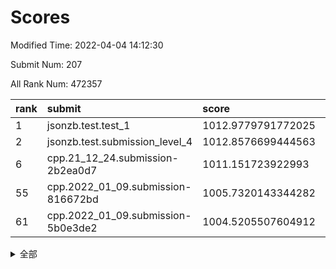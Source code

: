 # Scores

Modified Time: 2022-04-04 14:12:30

Submit Num: 207

All Rank Num: 472357

| rank |               submit               |       score        |       sigma        | pk_num |
| :--- | :--------------------------------- | :----------------- | :----------------- | :----- |
| 1    | jsonzb.test.test_1                 | 1012.9779791772025 | 0.8170321063890058 | 9127   |
| 2    | jsonzb.test.submission_level_4     | 1012.8576699444563 | 0.7828868898982899 | 9126   |
| 6    | cpp.21_12_24.submission-2b2ea0d7   | 1011.151723922993  | 0.8079025446381288 | 9128   |
| 55   | cpp.2022_01_09.submission-816672bd | 1005.7320143344282 | 0.7189994272849746 | 9130   |
| 61   | cpp.2022_01_09.submission-5b0e3de2 | 1004.5205507604912 | 0.7129527722830514 | 9128   |


<details>
<summary>全部</summary>

| rank |                 submit                 |       score        |       sigma        | pk_num |
| :--- | :------------------------------------- | :----------------- | :----------------- | :----- |
| 1    | jsonzb.test.test_1                     | 1012.9779791772025 | 0.8170321063890058 | 9127   |
| 2    | jsonzb.test.submission_level_4         | 1012.8576699444563 | 0.7828868898982899 | 9126   |
| 3    | gobigger.level_3.submission_level_3_5  | 1012.1371486648981 | 0.779590287902632  | 9129   |
| 4    | gobigger.level_3.submission_level_3_21 | 1011.5832382638945 | 0.752331568974087  | 9130   |
| 5    | gobigger.level_3.submission_level_3_31 | 1011.4437911746113 | 0.7748496485822514 | 9126   |
| 6    | cpp.21_12_24.submission-2b2ea0d7       | 1011.151723922993  | 0.8079025446381288 | 9128   |
| 7    | gobigger.level_3.submission_level_3_26 | 1011.000612293268  | 0.7906749452335611 | 9126   |
| 8    | gobigger.level_3.submission_level_3_36 | 1010.8147404991348 | 0.7378714369358353 | 9128   |
| 9    | gobigger.level_3.submission_level_3_1  | 1010.7034156639978 | 0.7751050339430476 | 9133   |
| 10   | gobigger.level_3.submission_level_3_42 | 1010.6385667819011 | 0.7599645177944739 | 9133   |
| 11   | gobigger.level_3.submission_level_3_45 | 1010.5954262172659 | 0.7549024781709073 | 9128   |
| 12   | gobigger.level_3.submission_level_3_27 | 1010.5660904911987 | 0.7537129790918532 | 9127   |
| 13   | gobigger.level_3.submission_level_3_23 | 1010.5600466767781 | 0.7560180251466907 | 9129   |
| 14   | gobigger.level_3.submission_level_3_18 | 1010.5338543833149 | 0.7750235767126293 | 9124   |
| 15   | gobigger.level_3.submission_level_3_44 | 1010.4377621363597 | 0.7580394756891163 | 9127   |
| 16   | gobigger.level_3.submission_level_3_2  | 1010.3940998495049 | 0.7634766822899143 | 9129   |
| 17   | gobigger.level_3.submission_level_3_7  | 1010.3434026977503 | 0.7691361371425467 | 9127   |
| 18   | gobigger.level_3.submission_level_3_39 | 1010.3118537692892 | 0.7518808750167647 | 9128   |
| 19   | gobigger.level_3.submission_level_3_30 | 1010.2427588382884 | 0.7515715677010041 | 9133   |
| 20   | gobigger.level_3.submission_level_3_25 | 1010.2095006937564 | 0.7721177899099031 | 9127   |
| 21   | gobigger.level_3.submission_level_3_12 | 1010.1814133874503 | 0.7450647332955433 | 9132   |
| 22   | gobigger.level_3.submission_level_3_48 | 1010.171842954915  | 0.7376041293783733 | 9129   |
| 23   | gobigger.level_3.submission_level_3_22 | 1010.1709763504608 | 0.782920344953569  | 9127   |
| 24   | gobigger.level_3.submission_level_3_43 | 1010.1563563952164 | 0.7614729523576129 | 9128   |
| 25   | gobigger.level_3.submission_level_3_11 | 1010.0943682456722 | 0.763181004288814  | 9125   |
| 26   | gobigger.level_3.submission_level_3_0  | 1010.0565718408384 | 0.7703586949358703 | 9125   |
| 27   | gobigger.level_3.submission_level_3_13 | 1010.0004011804599 | 0.7761713631280065 | 9132   |
| 28   | gobigger.level_3.submission_level_3_49 | 1010.0001405547005 | 0.7566244784706663 | 9127   |
| 29   | gobigger.level_3.submission_level_3_33 | 1009.9694394441515 | 0.7430294860806402 | 9128   |
| 30   | gobigger.level_3.submission_level_3_20 | 1009.8964710571432 | 0.7495687337760201 | 9124   |
| 31   | gobigger.level_3.submission_level_3_6  | 1009.8733144143637 | 0.7696900267323303 | 9129   |
| 32   | gobigger.level_3.submission_level_3_15 | 1009.7563131036884 | 0.7807338453193547 | 9125   |
| 33   | gobigger.level_3.submission_level_3_10 | 1009.6868509327618 | 0.7359405604465635 | 9126   |
| 34   | gobigger.level_3.submission_level_3_32 | 1009.681497832408  | 0.7773456974523124 | 9128   |
| 35   | gobigger.level_3.submission_level_3_38 | 1009.6582783601904 | 0.7544641791469995 | 9126   |
| 36   | gobigger.level_3.submission_level_3_16 | 1009.6484889865292 | 0.7644601920071787 | 9133   |
| 37   | gobigger.level_3.submission_level_3_35 | 1009.6307726162574 | 0.7377018940409479 | 9130   |
| 38   | gobigger.level_3.submission_level_3_40 | 1009.5369172392103 | 0.7398499579438435 | 9129   |
| 39   | gobigger.level_3.submission_level_3_17 | 1009.5235883181896 | 0.7379028331057906 | 9123   |
| 40   | gobigger.level_3.submission_level_3_47 | 1009.4596580996124 | 0.7477816120958426 | 9129   |
| 41   | gobigger.level_3.submission_level_3_14 | 1009.391218091378  | 0.7330976273850808 | 9128   |
| 42   | gobigger.level_3.submission_level_3_46 | 1009.248516100137  | 0.7612672239408627 | 9123   |
| 43   | gobigger.level_3.submission_level_3_9  | 1009.2445866269236 | 0.7614233114428742 | 9130   |
| 44   | gobigger.level_3.submission_level_3_41 | 1009.1730479954964 | 0.7346684738523059 | 9130   |
| 45   | gobigger.level_3.submission_level_3_37 | 1009.1651015429733 | 0.7279381362185358 | 9131   |
| 46   | gobigger.level_3.submission_level_3_24 | 1009.1143724897212 | 0.7520075830961329 | 9132   |
| 47   | gobigger.level_3.submission_level_3_3  | 1009.0795358286275 | 0.7409193374892455 | 9131   |
| 48   | gobigger.level_3.submission_level_3_8  | 1009.0643787445745 | 0.7506427568491911 | 9130   |
| 49   | gobigger.level_3.submission_level_3_28 | 1009.0255271913489 | 0.7397529697252548 | 9132   |
| 50   | gobigger.level_3.submission_level_3_4  | 1008.9645109142809 | 0.7392947864570975 | 9127   |
| 51   | gobigger.level_3.submission_level_3_19 | 1008.9019411145764 | 0.747104462996341  | 9126   |
| 52   | gobigger.level_3.submission_level_3_29 | 1008.6995497240007 | 0.7339006762967748 | 9121   |
| 53   | gobigger.level_3.submission_level_3_34 | 1008.0706005455668 | 0.7437354171027596 | 9128   |
| 54   | gobigger.level_1.submission_level_1_11 | 1005.8798345695513 | 0.7344063484197982 | 9131   |
| 55   | cpp.2022_01_09.submission-816672bd     | 1005.7320143344282 | 0.7189994272849746 | 9130   |
| 56   | gobigger.level_1.submission_level_1_34 | 1005.2707196239885 | 0.7150106018207263 | 9133   |
| 57   | gobigger.level_1.submission_level_1_46 | 1005.0013758502995 | 0.7176840597781922 | 9134   |
| 58   | gobigger.level_1.submission_level_1_35 | 1004.8661917100121 | 0.7168400998199702 | 9129   |
| 59   | gobigger.level_1.submission_level_1_31 | 1004.7545057497199 | 0.7183608948111111 | 9123   |
| 60   | gobigger.level_1.submission_level_1_24 | 1004.5284369148809 | 0.7116149334651006 | 9127   |
| 61   | cpp.2022_01_09.submission-5b0e3de2     | 1004.5205507604912 | 0.7129527722830514 | 9128   |
| 62   | gobigger.level_1.submission_level_1_39 | 1004.4634101689093 | 0.7135895898720467 | 9127   |
| 63   | gobigger.level_1.submission_level_1_42 | 1004.4396432775327 | 0.7249063740889821 | 9126   |
| 64   | gobigger.level_1.submission_level_1_15 | 1004.416252435772  | 0.7066914996401794 | 9128   |
| 65   | gobigger.level_1.submission_level_1_32 | 1004.4111726135914 | 0.7072002476882795 | 9129   |
| 66   | gobigger.level_1.submission_level_1_4  | 1004.290937829222  | 0.7169524712937161 | 9130   |
| 67   | gobigger.level_1.submission_level_1_5  | 1004.0373612622901 | 0.7168810344960264 | 9128   |
| 68   | gobigger.level_1.submission_level_1_26 | 1003.9328314132375 | 0.7054315606813548 | 9134   |
| 69   | gobigger.level_1.submission_level_1_48 | 1003.8089765745409 | 0.7185431064472482 | 9130   |
| 70   | gobigger.level_1.submission_level_1_17 | 1003.800182708508  | 0.7117440788693657 | 9125   |
| 71   | gobigger.level_1.submission_level_1_36 | 1003.7300522592292 | 0.713852538459516  | 9126   |
| 72   | gobigger.level_1.submission_level_1_27 | 1003.6952982809391 | 0.7155974200692906 | 9135   |
| 73   | gobigger.level_1.submission_level_1_13 | 1003.6587999613445 | 0.7238864985931821 | 9128   |
| 74   | gobigger.level_1.submission_level_1_33 | 1003.6545584156909 | 0.7164347296035827 | 9131   |
| 75   | gobigger.level_1.submission_level_1_22 | 1003.6096043409584 | 0.7215838209266999 | 9123   |
| 76   | gobigger.level_1.submission_level_1_10 | 1003.4728356528252 | 0.7224807319930515 | 9123   |
| 77   | gobigger.level_1.submission_level_1_44 | 1003.3831160710685 | 0.7177428828448045 | 9130   |
| 78   | gobigger.level_1.submission_level_1_21 | 1003.3672925678912 | 0.721031257256917  | 9125   |
| 79   | gobigger.level_1.submission_level_1_9  | 1003.354985493646  | 0.7235879255091406 | 9131   |
| 80   | gobigger.level_1.submission_level_1_8  | 1003.2506174528321 | 0.7215757535086906 | 9129   |
| 81   | gobigger.level_1.submission_level_1_20 | 1003.2067619121085 | 0.7206209273916208 | 9128   |
| 82   | gobigger.level_1.submission_level_1_38 | 1003.1521036064729 | 0.7214228910633066 | 9131   |
| 83   | gobigger.level_1.submission_level_1_19 | 1003.0612351623079 | 0.7369357576619747 | 9127   |
| 84   | gobigger.level_1.submission_level_1_37 | 1003.0334757069065 | 0.730067950964809  | 9124   |
| 85   | gobigger.level_1.submission_level_1_29 | 1003.0222854122586 | 0.7110798817431203 | 9125   |
| 86   | gobigger.level_1.submission_level_1_47 | 1002.9828539948443 | 0.7182167736526435 | 9124   |
| 87   | gobigger.level_1.submission_level_1_30 | 1002.9729171243027 | 0.7141379557889764 | 9129   |
| 88   | gobigger.level_1.submission_level_1_40 | 1002.9006971859317 | 0.7101576856612702 | 9127   |
| 89   | gobigger.level_1.submission_level_1_12 | 1002.8907180819316 | 0.7137103439246162 | 9128   |
| 90   | gobigger.level_1.submission_level_1_45 | 1002.8505489503539 | 0.7112128446542143 | 9128   |
| 91   | gobigger.level_1.submission_level_1_2  | 1002.8152306571754 | 0.7175690001069285 | 9126   |
| 92   | gobigger.level_1.submission_level_1_1  | 1002.7781788290797 | 0.7065919556977158 | 9127   |
| 93   | gobigger.level_1.submission_level_1_3  | 1002.7651350992238 | 0.7114412994752037 | 9126   |
| 94   | gobigger.level_1.submission_level_1_49 | 1002.730093738422  | 0.7211841513928218 | 9130   |
| 95   | gobigger.level_1.submission_level_1_0  | 1002.7150653457994 | 0.714496279358796  | 9131   |
| 96   | gobigger.level_1.submission_level_1_43 | 1002.7039533028942 | 0.713925539722226  | 9128   |
| 97   | gobigger.level_1.submission_level_1_18 | 1002.6355637756084 | 0.7012340412676629 | 9126   |
| 98   | gobigger.level_1.submission_level_1_14 | 1002.6192210493673 | 0.7166354640701471 | 9133   |
| 99   | gobigger.level_1.submission_level_1_41 | 1002.5648775379034 | 0.7145434658478974 | 9128   |
| 100  | gobigger.level_1.submission_level_1_25 | 1002.560024479839  | 0.7061056241915603 | 9129   |
| 101  | gobigger.level_1.submission_level_1_6  | 1002.2277093968636 | 0.7179685221424905 | 9121   |
| 102  | gobigger.level_1.submission_level_1_7  | 1002.0309299377827 | 0.7090619001189985 | 9129   |
| 103  | gobigger.level_1.submission_level_1_23 | 1002.025620460587  | 0.7135764162946867 | 9125   |
| 104  | gobigger.level_1.submission_level_1_16 | 1001.9241459474531 | 0.7173599776923881 | 9130   |
| 105  | gobigger.level_1.submission_level_1_28 | 1001.904757264986  | 0.7133383261560906 | 9121   |
| 106  | gobigger.random.submission_random_47   | 997.4686661509802  | 0.7039147623247594 | 9128   |
| 107  | gobigger.random.submission_random_26   | 997.209984181035   | 0.690074492570161  | 9133   |
| 108  | gobigger.random.submission_random_27   | 997.0776345656043  | 0.703429622480102  | 9122   |
| 109  | gobigger.random.submission_random_34   | 996.9482675308253  | 0.7117352449575333 | 9127   |
| 110  | gobigger.random.submission_random_5    | 996.9222177872197  | 0.7070647702637132 | 9127   |
| 111  | gobigger.random.submission_random_31   | 996.8598510360094  | 0.6987679710826402 | 9130   |
| 112  | gobigger.random.submission_random_0    | 996.7906569610681  | 0.7148430964166987 | 9127   |
| 113  | gobigger.random.submission_random_3    | 996.5803242045398  | 0.7131371904977681 | 9120   |
| 114  | gobigger.random.submission_random_22   | 996.5113627891963  | 0.7152402309759855 | 9125   |
| 115  | gobigger.random.submission_random_44   | 996.4402454300815  | 0.7047364891574195 | 9130   |
| 116  | gobigger.random.submission_random_12   | 996.4201325910536  | 0.7130435038045868 | 9128   |
| 117  | gobigger.random.submission_random_23   | 996.4001242121786  | 0.7174757289406912 | 9126   |
| 118  | gobigger.random.submission_random_40   | 996.3470254660062  | 0.7157463220955725 | 9120   |
| 119  | gobigger.random.submission_random_1    | 996.3282441746402  | 0.7238040985688482 | 9119   |
| 120  | gobigger.random.submission_random_39   | 996.2294231521389  | 0.7128678114719761 | 9125   |
| 121  | gobigger.random.submission_random_38   | 996.212624002699   | 0.7119799247447259 | 9126   |
| 122  | gobigger.random.submission_random_21   | 996.2029562006358  | 0.7207218110007125 | 9131   |
| 123  | gobigger.random.submission_random_45   | 996.1699023619115  | 0.7096064156926885 | 9130   |
| 124  | gobigger.random.submission_random_49   | 996.1439360565319  | 0.7085483738651445 | 9129   |
| 125  | gobigger.random.submission_random_37   | 996.0594323455571  | 0.7188608298128206 | 9128   |
| 126  | gobigger.random.submission_random_2    | 996.0419664247818  | 0.7052723246464776 | 9129   |
| 127  | gobigger.random.submission_random_7    | 996.0273091997157  | 0.7139912986764447 | 9128   |
| 128  | gobigger.random.submission_random_43   | 995.9883769579897  | 0.7274981742032881 | 9127   |
| 129  | gobigger.random.submission_random_25   | 995.8779747792418  | 0.7143351742078049 | 9125   |
| 130  | gobigger.random.submission_random_19   | 995.8766498488325  | 0.7013505113933364 | 9128   |
| 131  | gobigger.random.submission_random_33   | 995.8702066339699  | 0.7140581772059805 | 9118   |
| 132  | gobigger.random.submission_random_16   | 995.8300035926384  | 0.7043189889712244 | 9124   |
| 133  | gobigger.random.submission_random_8    | 995.7790487943532  | 0.7154264957690203 | 9128   |
| 134  | gobigger.random.submission_random_4    | 995.6863019504094  | 0.7127239344742222 | 9127   |
| 135  | gobigger.random.submission_random_18   | 995.6656348934833  | 0.7322163763446106 | 9133   |
| 136  | gobigger.random.submission_random_9    | 995.6587177987293  | 0.7098300976458796 | 9130   |
| 137  | gobigger.random.submission_random_17   | 995.584908914731   | 0.7167776057617672 | 9129   |
| 138  | gobigger.random.submission_random_14   | 995.5812046599082  | 0.7029248868995112 | 9124   |
| 139  | gobigger.random.submission_random_42   | 995.5773691179621  | 0.7150620248565894 | 9134   |
| 140  | gobigger.random.submission_random_41   | 995.5685804117942  | 0.7257469750105537 | 9132   |
| 141  | gobigger.random.submission_random_13   | 995.5300684625408  | 0.7130565962073261 | 9127   |
| 142  | gobigger.random.submission_random_36   | 995.475111508871   | 0.7184798935519048 | 9128   |
| 143  | gobigger.random.submission_random_28   | 995.4721892036471  | 0.7084328780963648 | 9130   |
| 144  | gobigger.random.submission_random_11   | 995.4304557558452  | 0.7101620799918889 | 9128   |
| 145  | gobigger.random.submission_random_20   | 995.4142872063339  | 0.7061928448062456 | 9124   |
| 146  | gobigger.random.submission_random_35   | 995.3791066797464  | 0.719260132136281  | 9126   |
| 147  | gobigger.random.submission_random_24   | 995.2911802173209  | 0.6999732488375439 | 9126   |
| 148  | gobigger.random.submission_random_29   | 995.1683603084286  | 0.7049717789730132 | 9126   |
| 149  | gobigger.random.submission_random_46   | 995.1508128883362  | 0.7096697032354233 | 9128   |
| 150  | gobigger.random.submission_random_10   | 995.1321856217088  | 0.711039650562447  | 9128   |
| 151  | gobigger.level_2.submission_level_2_17 | 995.0742697131549  | 0.7171077858957328 | 9126   |
| 152  | gobigger.random.submission_random_32   | 995.0365267653111  | 0.7252311490671501 | 9124   |
| 153  | gobigger.level_2.submission_level_2_26 | 995.0341229914349  | 0.7120675179201429 | 9129   |
| 154  | gobigger.random.submission_random_15   | 994.8923700174278  | 0.7222016312032772 | 9124   |
| 155  | gobigger.random.submission_random_6    | 994.8638205374139  | 0.7123952782657268 | 9128   |
| 156  | gobigger.random.submission_random_30   | 994.5970821582176  | 0.7186754374620995 | 9129   |
| 157  | gobigger.level_2.submission_level_2_20 | 994.5345992467243  | 0.7347716375609795 | 9128   |
| 158  | gobigger.random.submission_random_48   | 994.480259109254   | 0.7204295949725986 | 9130   |
| 159  | gobigger.level_2.submission_level_2_21 | 993.5431948844673  | 0.7480254174955763 | 9131   |
| 160  | gobigger.level_2.submission_level_2_0  | 993.5060665965373  | 0.7249133115275208 | 9126   |
| 161  | gobigger.level_2.submission_level_2_23 | 993.4719580825482  | 0.7374813909927505 | 9129   |
| 162  | gobigger.level_2.submission_level_2_3  | 993.4572430014443  | 0.7471531827215446 | 9128   |
| 163  | gobigger.level_2.submission_level_2_42 | 993.1961585369343  | 0.7488731573615134 | 9133   |
| 164  | gobigger.level_2.submission_level_2_44 | 993.179225595722   | 0.7520350876627591 | 9130   |
| 165  | gobigger.level_2.submission_level_2_30 | 993.1787541069182  | 0.7411497387380667 | 9130   |
| 166  | gobigger.level_2.submission_level_2_32 | 993.0643649975834  | 0.7199790614945043 | 9127   |
| 167  | gobigger.level_2.submission_level_2_33 | 993.0513328470231  | 0.7248454590640196 | 9130   |
| 168  | gobigger.level_2.submission_level_2_8  | 993.0208319173266  | 0.7364714684888107 | 9129   |
| 169  | gobigger.level_2.submission_level_2_47 | 992.8907584351763  | 0.731418908478295  | 9131   |
| 170  | gobigger.level_2.submission_level_2_2  | 992.8838824921696  | 0.7374359645904914 | 9129   |
| 171  | gobigger.level_2.submission_level_2_5  | 992.8532763270609  | 0.7593433783923411 | 9134   |
| 172  | gobigger.level_2.submission_level_2_35 | 992.7554968362246  | 0.7372814222935468 | 9128   |
| 173  | gobigger.level_2.submission_level_2_37 | 992.7396737901278  | 0.7345931031464249 | 9124   |
| 174  | gobigger.level_2.submission_level_2_12 | 992.6385872048612  | 0.7270981698672334 | 9128   |
| 175  | gobigger.level_2.submission_level_2_40 | 992.6240239609047  | 0.725096028510563  | 9130   |
| 176  | gobigger.level_2.submission_level_2_6  | 992.5182382571757  | 0.7600862573895621 | 9128   |
| 177  | gobigger.level_2.submission_level_2_25 | 992.5149961371724  | 0.7205955056552295 | 9124   |
| 178  | gobigger.level_2.submission_level_2_4  | 992.2103380369813  | 0.7503360833142705 | 9126   |
| 179  | gobigger.level_2.submission_level_2_13 | 992.2063688672054  | 0.7429336718073066 | 9124   |
| 180  | gobigger.level_2.submission_level_2_19 | 992.1988618222442  | 0.7478353860614858 | 9129   |
| 181  | gobigger.level_2.submission_level_2_46 | 992.1148208500821  | 0.7334092585562554 | 9129   |
| 182  | gobigger.level_2.submission_level_2_27 | 992.0718406160316  | 0.7561335150699302 | 9127   |
| 183  | gobigger.level_2.submission_level_2_29 | 992.0601738240568  | 0.7575947077660834 | 9122   |
| 184  | gobigger.level_2.submission_level_2_18 | 991.9991958379094  | 0.7521978260510735 | 9125   |
| 185  | gobigger.level_2.submission_level_2_49 | 991.8651273936155  | 0.7391105283365499 | 9125   |
| 186  | gobigger.level_2.submission_level_2_39 | 991.8522127047844  | 0.7562929068149974 | 9128   |
| 187  | gobigger.level_2.submission_level_2_38 | 991.832336625114   | 0.7447239713238711 | 9125   |
| 188  | gobigger.level_2.submission_level_2_22 | 991.828740322258   | 0.7505854580700441 | 9129   |
| 189  | gobigger.level_2.submission_level_2_41 | 991.8216992119811  | 0.7593425253257136 | 9121   |
| 190  | gobigger.level_2.submission_level_2_1  | 991.7743916935132  | 0.7406319182529257 | 9130   |
| 191  | gobigger.level_2.submission_level_2_9  | 991.515333023244   | 0.7541601691997298 | 9125   |
| 192  | gobigger.level_2.submission_level_2_31 | 991.4870830860738  | 0.7556134101865629 | 9128   |
| 193  | gobigger.level_2.submission_level_2_36 | 991.2542369439907  | 0.7666596201382887 | 9128   |
| 194  | gobigger.level_2.submission_level_2_15 | 991.1178174865988  | 0.7574076939176636 | 9129   |
| 195  | gobigger.level_2.submission_level_2_24 | 991.1058742079596  | 0.7275323807292051 | 9123   |
| 196  | gobigger.level_2.submission_level_2_45 | 990.9725675777538  | 0.7438065955240434 | 9127   |
| 197  | gobigger.level_2.submission_level_2_28 | 990.9687081384302  | 0.7789768172384364 | 9126   |
| 198  | gobigger.level_2.submission_level_2_43 | 990.9628352698348  | 0.7494325098492415 | 9126   |
| 199  | gobigger.level_2.submission_level_2_48 | 990.930668210982   | 0.7578074342525901 | 9126   |
| 200  | gobigger.level_2.submission_level_2_7  | 990.926589039358   | 0.7529292727793804 | 9128   |
| 201  | gobigger.level_2.submission_level_2_10 | 990.8131125030278  | 0.7749309428181178 | 9129   |
| 202  | gobigger.level_2.submission_level_2_14 | 990.6118063896871  | 0.7582126108978898 | 9127   |
| 203  | gobigger.level_2.submission_level_2_34 | 990.4854072721618  | 0.7790056633171624 | 9122   |
| 204  | gobigger.level_2.submission_level_2_16 | 990.112743782626   | 0.7702799936866359 | 9130   |
| 205  | gobigger.level_2.submission_level_2_11 | 989.7970747057877  | 0.7924424829653415 | 9128   |
| 206  | gobigger.none.submission_none_1        | 978.180745495378   | 1.2516981714879565 | 9130   |
| 207  | gobigger.none.submission_none_0        | 976.9208269192308  | 1.4005970592029415 | 9131   |

</details>